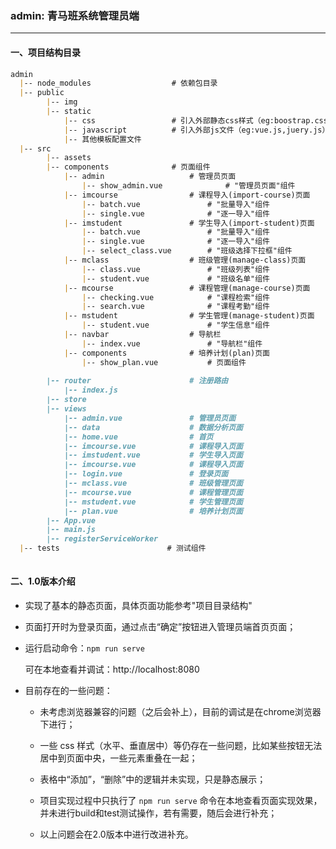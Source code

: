 ### admin: 青马班系统管理员端

---------

#### 一、项目结构目录

```markdown
admin
  |-- node_modules                  # 依赖包目录
  |-- public                             
  		|-- img
  		|-- static       
  			|-- css                 # 引入外部静态css样式（eg:boostrap.css）
  			|-- javascript          # 引入外部js文件（eg:vue.js,juery.js）
  			|-- 其他模板配置文件
  |-- src  
  		|-- assets
  		|-- components        	 	# 页面组件
  			|-- admin          			# 管理员页面
  				|-- show_admin.vue  			# "管理员页面"组件 
            |-- imcourse         		# 课程导入(import-course)页面
            	|-- batch.vue           	# "批量导入"组件
                |-- single.vue              # "逐一导入"组件
            |-- imstudent         		# 学生导入(import-student)页面
            	|-- batch.vue           	# "批量导入"组件
            	|-- single.vue              # "逐一导入"组件
            	|-- select_class.vue        # "班级选择下拉框"组件
            |-- mclass           		# 班级管理(manage-class)页面
            	|-- class.vue           	# "班级列表"组件
            	|-- student.vue           	# "班级名单"组件
            |-- mcourse           		# 课程管理(manage-course)页面
            	|-- checking.vue           	# "课程检索"组件
            	|-- search.vue           	# "课程考勤"组件
            |-- mstudent                # 学生管理(manage-student)页面
            	|-- student.vue           	# "学生信息"组件
            |-- navbar                  # 导航栏
            	|-- index.vue           	# "导航栏"组件
            |-- components              # 培养计划(plan)页面
            	|-- show_plan.vue           # 页面组件
        
  		|-- router                      # 注册路由
  			|-- index.js               
  		|-- store
  		|-- views
  			|-- admin.vue               # 管理员页面
  			|-- data         			# 数据分析页面
  			|-- home.vue         		# 首页
  			|-- imcourse.vue         	# 课程导入页面
  			|-- imstudent.vue         	# 学生导入页面
  			|-- imcourse.vue         	# 课程导入页面
  			|-- login.vue         	    # 登录页面
  			|-- mclass.vue         	    # 班级管理页面
  			|-- mcourse.vue         	# 课程管理页面
  			|-- mstudent.vue         	# 学生管理页面
  			|-- plan.vue                # 培养计划页面
  		|-- App.vue                 
  		|-- main.js
  		|-- registerServiceWorker
  |-- tests                        # 测试组件
 
```



#### 二、1.0版本介绍

- 实现了基本的静态页面，具体页面功能参考"项目目录结构"

- 页面打开时为登录页面，通过点击“确定”按钮进入管理员端首页页面；

- 运行启动命令：`npm run serve` 

  可在本地查看并调试：http://localhost:8080

- 目前存在的一些问题：

  - 未考虑浏览器兼容的问题（之后会补上），目前的调试是在chrome浏览器下进行；
  - 一些 css 样式（水平、垂直居中）等仍存在一些问题，比如某些按钮无法居中到页面中央，一些元素重叠在一起；

  - 表格中“添加”，“删除”中的逻辑并未实现，只是静态展示；
  - 项目实现过程中只执行了 `npm run serve` 命令在本地查看页面实现效果，并未进行build和test测试操作，若有需要，随后会进行补充；
  - 以上问题会在2.0版本中进行改进补充。

